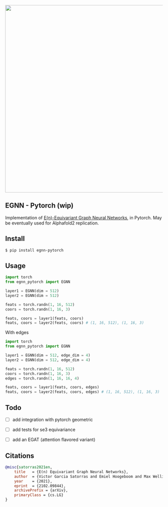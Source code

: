 <img src="./egnn.png" width="600px"></img>

## EGNN - Pytorch (wip)

Implementation of <a href="https://arxiv.org/abs/2102.09844v1">E(n)-Equivariant Graph Neural Networks</a>, in Pytorch. May be eventually used for Alphafold2 replication.

## Install

```bash
$ pip install egnn-pytorch
```

## Usage

```python
import torch
from egnn_pytorch import EGNN

layer1 = EGNN(dim = 512)
layer2 = EGNN(dim = 512)

feats = torch.randn(1, 16, 512)
coors = torch.randn(1, 16, 3)

feats, coors = layer1(feats, coors)
feats, coors = layer2(feats, coors) # (1, 16, 512), (1, 16, 3)
```

With edges

```python
import torch
from egnn_pytorch import EGNN

layer1 = EGNN(dim = 512, edge_dim = 4)
layer2 = EGNN(dim = 512, edge_dim = 4)

feats = torch.randn(1, 16, 512)
coors = torch.randn(1, 16, 3)
edges = torch.randn(1, 16, 16, 4)

feats, coors = layer1(feats, coors, edges)
feats, coors = layer2(feats, coors, edges) # (1, 16, 512), (1, 16, 3)
```

## Todo

- [ ] add integration with pytorch geometric
- [ ] add tests for se3 equivariance
- [ ] add an EGAT (attention flavored variant)


## Citations

```bibtex
@misc{satorras2021en,
	title 	= {E(n) Equivariant Graph Neural Networks}, 
	author 	= {Victor Garcia Satorras and Emiel Hoogeboom and Max Welling},
	year 	= {2021},
	eprint 	= {2102.09844},
	archivePrefix = {arXiv},
	primaryClass = {cs.LG}
}
```
